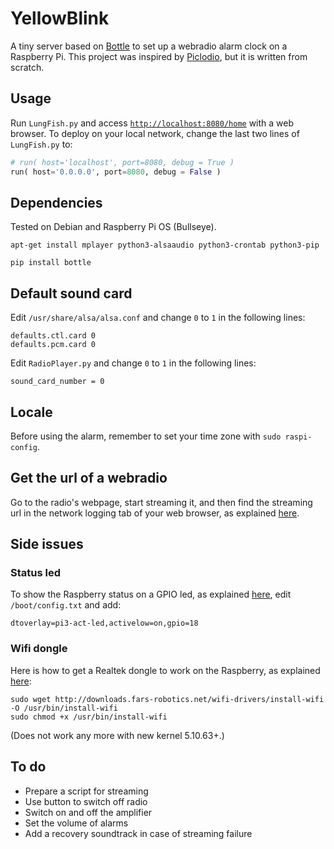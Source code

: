# YellowBlink

A tiny server based on [Bottle](https://bottlepy.org/docs/dev/) to set up a webradio alarm clock on a Raspberry Pi. This project was inspired by [Piclodio](https://github.com/Sispheor/piclodio3), but it is written from scratch.

## Usage

Run `LungFish.py` and access [`http://localhost:8080/home`](http://localhost:8080/home) with a web browser. To deploy on your local network, change the last two lines of `LungFish.py` to:

```python
# run( host='localhost', port=8080, debug = True )
run( host='0.0.0.0', port=8080, debug = False )
```
## Dependencies

Tested on Debian and Raspberry Pi OS (Bullseye).


```
apt-get install mplayer python3-alsaaudio python3-crontab python3-pip
```
```
pip install bottle
```
## Default sound card

Edit `/usr/share/alsa/alsa.conf` and change `0` to `1` in the following lines:
```
defaults.ctl.card 0
defaults.pcm.card 0
```

Edit `RadioPlayer.py` and change `0` to `1` in the following lines:
```
sound_card_number = 0
```

## Locale

Before using the alarm, remember to set your time zone with `sudo raspi-config`.

## Get the url of a webradio

Go to the radio's webpage, start streaming it, and then find the streaming url in the network logging tab of your web browser, as explained [here](https://stackoverflow.com/questions/28314897/how-to-get-direct-streaming-url-from-this-flash-online-streaming-radio-station).

## Side issues

### Status led

To show the Raspberry status on a GPIO led, as explained [here](https://forums.raspberrypi.com/viewtopic.php?t=146455), edit `/boot/config.txt` and add:
```
dtoverlay=pi3-act-led,activelow=on,gpio=18
```
### Wifi dongle

Here is how to get a Realtek dongle to work on the Raspberry, as explained [here](https://forums.raspberrypi.com/viewtopic.php?t=285488):

```
sudo wget http://downloads.fars-robotics.net/wifi-drivers/install-wifi -O /usr/bin/install-wifi
sudo chmod +x /usr/bin/install-wifi
```
(Does not work any more with new kernel 5.10.63+.)

## To do

- Prepare a script for streaming
- Use button to switch off radio
- Switch on and off the amplifier
- Set the volume of alarms
- Add a recovery soundtrack in case of streaming failure
